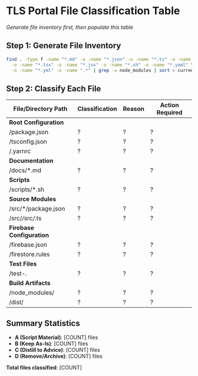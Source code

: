 # TLS Portal File Classification Table

*Generate file inventory first, then populate this table*

## Step 1: Generate File Inventory
```bash
find . -type f -name "*.md" -o -name "*.json" -o -name "*.ts" -o -name "*.js" \
  -o -name "*.tsx" -o -name "*.jsx" -o -name "*.sh" -o -name "*.yaml" \
  -o -name "*.yml" -o -name ".*" | grep -v node_modules | sort > current-files.txt
```

## Step 2: Classify Each File

| File/Directory Path | Classification | Reason | Action Required |
|---|---|---|---|
| **Root Configuration** |
| /package.json | ? | ? | ? |
| /tsconfig.json | ? | ? | ? |
| /.yarnrc | ? | ? | ? |
| **Documentation** |
| /docs/*.md | ? | ? | ? |
| **Scripts** |
| /scripts/*.sh | ? | ? | ? |
| **Source Modules** |
| /src/*/package.json | ? | ? | ? |
| /src/*/src/*.ts | ? | ? | ? |
| **Firebase Configuration** |
| /firebase.json | ? | ? | ? |
| /firestore.rules | ? | ? | ? |
| **Test Files** |
| /test-*.* | ? | ? | ? |
| **Build Artifacts** |
| /node_modules/ | ? | ? | ? |
| /dist/ | ? | ? | ? |

## Summary Statistics
- **A (Script Material)**: [COUNT] files
- **B (Keep As-Is)**: [COUNT] files
- **C (Distill to Advice)**: [COUNT] files
- **D (Remove/Archive)**: [COUNT] files

**Total files classified**: [COUNT]